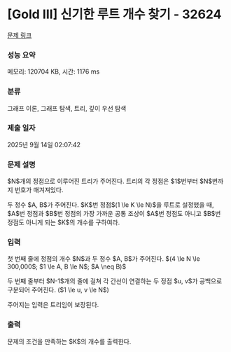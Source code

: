 # [Gold III] 신기한 루트 개수 찾기 - 32624 

[문제 링크](https://www.acmicpc.net/problem/32624) 

### 성능 요약

메모리: 120704 KB, 시간: 1176 ms

### 분류

그래프 이론, 그래프 탐색, 트리, 깊이 우선 탐색

### 제출 일자

2025년 9월 14일 02:07:42

### 문제 설명

<p>$N$개의 정점으로 이루어진 트리가 주어진다. 트리의 각 정점은 $1$번부터 $N$번까지 번호가 매겨져있다.</p>

<p>두 정수 $A, B$가 주어진다. $K$번 정점$(1 \le K \le N)$을 루트로 설정했을 때, $A$번 정점과 $B$번 정점의 가장 가까운 공통 조상이 $A$번 정점도 아니고 $B$번 정점도 아니게 되는 $K$의 개수를 구하여라.</p>

### 입력 

 <p>첫 번째 줄에 정점의 개수 $N$과 두 정수 $A, B$가 주어진다. $(4 \le N \le 300,000$; $1 \le A, B \le N$; $A \neq B)$</p>

<p>두 번째 줄부터 $N-1$개의 줄에 걸쳐 각 간선이 연결하는 두 정점 $u, v$가 공백으로 구분되어 주어진다. ($1 \le u, v \le N$)</p>

<p>주어지는 입력은 트리임이 보장된다.</p>

### 출력 

 <p>문제의 조건을 만족하는 $K$의 개수를 출력한다.</p>

